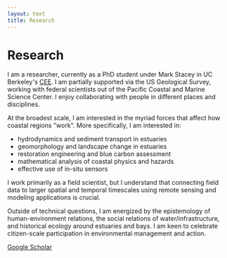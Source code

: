 ```yaml
---
layout: text
title: Research
---
```


# Research

I am a researcher, currently as a PhD student under Mark Stacey in UC Berkeley's <a href="https://ce.berkeley.edu/">CEE</a>. I am partially supported via the US Geological Survey, working with federal scientists out of the Pacific Coastal and Marine Science Center.  I enjoy collaborating with people in different places and disciplines. 

At the broadest scale, I am interested in the myriad forces that affect how coastal regions "work". More specifically, I am interested in:

- hydrodynamics and sediment transport in estuaries
- geomorphology and landscape change in estuaries
- restoration engineering and blue carbon assessment
- mathematical analysis of coastal physics and hazards
- effective use of in-situ sensors 

I work primarily as a field scientist, but I understand that connecting field data to larger spatial and temporal timescales using remote sensing and modeling applications is crucial. 

Outside of technical questions, I am energized by the epistemology of human-environment relations, the social relations of water/infrastructure, and historical ecology around estuaries and bays. I am keen to celebrate citizen-scale participation in environmental management and action. 

[Google Scholar](https://scholar.google.com/citations?user=1xjkTv0AAAAJ&hl=en&oi=ao)

